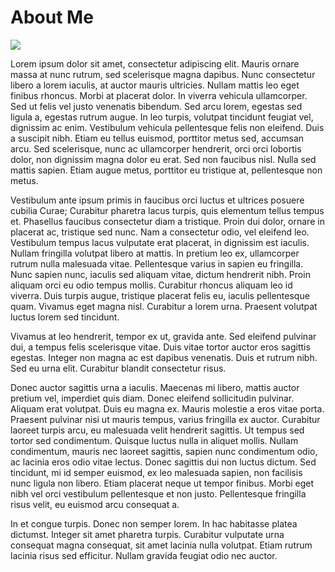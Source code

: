 # About Me
![](http://placehold.it/350x150)

Lorem ipsum dolor sit amet, consectetur adipiscing elit. Mauris ornare massa at nunc rutrum, sed scelerisque magna dapibus. Nunc consectetur libero a lorem iaculis, at auctor mauris ultricies. Nullam mattis leo eget finibus rhoncus. Morbi at placerat dolor. In viverra vehicula ullamcorper. Sed ut felis vel justo venenatis bibendum. Sed arcu lorem, egestas sed ligula a, egestas rutrum augue. In leo turpis, volutpat tincidunt feugiat vel, dignissim ac enim. Vestibulum vehicula pellentesque felis non eleifend. Duis a suscipit nibh. Etiam eu tellus euismod, porttitor metus sed, accumsan arcu. Sed scelerisque, nunc ac ullamcorper hendrerit, orci orci lobortis dolor, non dignissim magna dolor eu erat. Sed non faucibus nisl. Nulla sed mattis sapien. Etiam augue metus, porttitor eu tristique at, pellentesque non metus.

Vestibulum ante ipsum primis in faucibus orci luctus et ultrices posuere cubilia Curae; Curabitur pharetra lacus turpis, quis elementum tellus tempus et. Phasellus faucibus consectetur diam a tristique. Proin dui dolor, ornare in placerat ac, tristique sed nunc. Nam a consectetur odio, vel eleifend leo. Vestibulum tempus lacus vulputate erat placerat, in dignissim est iaculis. Nullam fringilla volutpat libero at mattis. In pretium leo ex, ullamcorper rutrum nulla malesuada vitae. Pellentesque varius in sapien eu fringilla. Nunc sapien nunc, iaculis sed aliquam vitae, dictum hendrerit nibh. Proin aliquam orci eu odio tempus mollis. Curabitur rhoncus aliquam leo id viverra. Duis turpis augue, tristique placerat felis eu, iaculis pellentesque quam. Vivamus eget magna nisl. Curabitur a lorem urna. Praesent volutpat luctus lorem sed tincidunt.

Vivamus at leo hendrerit, tempor ex ut, gravida ante. Sed eleifend pulvinar dui, a tempus felis scelerisque vitae. Duis vitae tortor auctor eros sagittis egestas. Integer non magna ac est dapibus venenatis. Duis et rutrum nibh. Sed eu urna elit. Curabitur blandit consectetur risus.

Donec auctor sagittis urna a iaculis. Maecenas mi libero, mattis auctor pretium vel, imperdiet quis diam. Donec eleifend sollicitudin pulvinar. Aliquam erat volutpat. Duis eu magna ex. Mauris molestie a eros vitae porta. Praesent pulvinar nisi ut mauris tempus, varius fringilla ex auctor. Curabitur laoreet turpis arcu, eu malesuada velit hendrerit sagittis. Ut tempus sed tortor sed condimentum. Quisque luctus nulla in aliquet mollis. Nullam condimentum, mauris nec laoreet sagittis, sapien nunc condimentum odio, ac lacinia eros odio vitae lectus. Donec sagittis dui non luctus dictum. Sed tincidunt, mi id semper euismod, ex leo malesuada sapien, non facilisis nunc ligula non libero. Etiam placerat neque ut tempor finibus. Morbi eget nibh vel orci vestibulum pellentesque et non justo. Pellentesque fringilla risus velit, eu euismod arcu consequat a.

In et congue turpis. Donec non semper lorem. In hac habitasse platea dictumst. Integer sit amet pharetra turpis. Curabitur vulputate urna consequat magna consequat, sit amet lacinia nulla volutpat. Etiam rutrum lacinia risus sed efficitur. Nullam gravida feugiat odio nec auctor.
